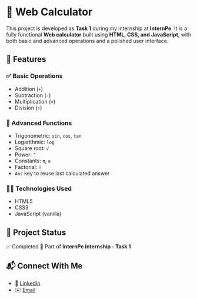 
# 🔢 Web Calculator

This project is developed as **Task 1** during my internship at **InternPe**. It is a fully functional **Web calculator** built using **HTML, CSS, and JavaScript**, with both basic and advanced operations and a polished user interface.

## 🚀 Features

### ✅ Basic Operations
- Addition (`+`)
- Subtraction (`-`)
- Multiplication (`×`)
- Division (`÷`)

### 🧠 Advanced Functions
- Trigonometric: `sin`, `cos`, `tan`
- Logarithmic: `log`
- Square root: `√`
- Power: `^`
- Constants: `π`, `e`
- Factorial: `!`
- `Ans` key to reuse last calculated answer

### 🧑‍💻 Technologies Used
- HTML5
- CSS3
- JavaScript (vanilla)


## 📌 Project Status

✅ Completed
📅 Part of **InternPe Internship - Task 1**

## 📬 Connect With Me

* 💼 [LinkedIn](https://www.linkedin.com/in/loga2345/)
* ✉️ [Email](mailto:logavinayagam74@gmail.com)




